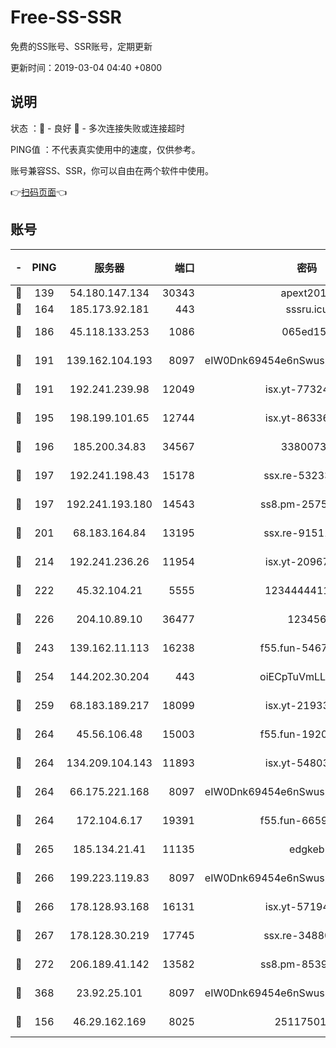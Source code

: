 # Free-SS-SSR

免费的SS账号、SSR账号，定期更新

更新时间：2019-03-04 04:40 +0800

## 说明

状态     ：🙂 - 良好 🙁 - 多次连接失败或连接超时

PING值   ：不代表真实使用中的速度，仅供参考。

账号兼容SS、SSR，你可以自由在两个软件中使用。

👉[扫码页面](https://liesauer.github.io/free-ss-ssr.github.io/)👈

## 账号

|-|PING|服务器|端口|密码|加密方式|区域|
|:----:|:----:|:-----:|-----:|:----:|:----:|:----:|
|🙂|139|54.180.147.134|30343|apext2019|chacha20|KR|
|🙂|164|185.173.92.181|443|sssru.icu|rc4-md5|RU|
|🙂|186|45.118.133.253|1086|065ed15a|aes-256-cfb|SG|
|🙂|191|139.162.104.193|8097|eIW0Dnk69454e6nSwuspv9DmS201tQ0D|aes-256-cfb|JP|
|🙂|191|192.241.239.98|12049|isx.yt-77324460|aes-256-cfb|US|
|🙂|195|198.199.101.65|12744|isx.yt-86336141|aes-256-cfb|US|
|🙂|196|185.200.34.83|34567|33800731|aes-256-cfb|US|
|🙂|197|192.241.198.43|15178|ssx.re-53233906|aes-256-cfb|US|
|🙂|197|192.241.193.180|14543|ss8.pm-25759164|aes-256-cfb|US|
|🙂|201|68.183.164.84|13195|ssx.re-91511451|aes-256-cfb|US|
|🙂|214|192.241.236.26|11954|isx.yt-20967574|aes-256-cfb|US|
|🙂|222|45.32.104.21|5555|1234444411111|aes-256-cfb|SG|
|🙂|226|204.10.89.10|36477|123456|aes-256-cfb|US|
|🙂|243|139.162.11.113|16238|f55.fun-54673492|aes-256-cfb|SG|
|🙂|254|144.202.30.204|443|oiECpTuVmLLxk4Ts|aes-256-cfb|US|
|🙂|259|68.183.189.217|18099|isx.yt-21933361|aes-256-cfb|SG|
|🙂|264|45.56.106.48|15003|f55.fun-19202286|aes-256-cfb|US|
|🙂|264|134.209.104.143|11893|isx.yt-54803040|aes-256-cfb|SG|
|🙂|264|66.175.221.168|8097|eIW0Dnk69454e6nSwuspv9DmS201tQ0D|aes-256-cfb|US|
|🙂|264|172.104.6.17|19391|f55.fun-66594253|aes-256-cfb|US|
|🙂|265|185.134.21.41|11135|edgkeb|aes-256-cfb|GB|
|🙂|266|199.223.119.83|8097|eIW0Dnk69454e6nSwuspv9DmS201tQ0D|aes-256-cfb|US|
|🙂|266|178.128.93.168|16131|isx.yt-57194887|aes-256-cfb|SG|
|🙂|267|178.128.30.219|17745|ssx.re-34880503|aes-256-cfb|SG|
|🙂|272|206.189.41.142|13582|ss8.pm-85391880|aes-256-cfb|SG|
|🙂|368|23.92.25.101|8097|eIW0Dnk69454e6nSwuspv9DmS201tQ0D|aes-256-cfb|US|
|🙂|156|46.29.162.169|8025|2511750146|aes-256-cfb|RU|
